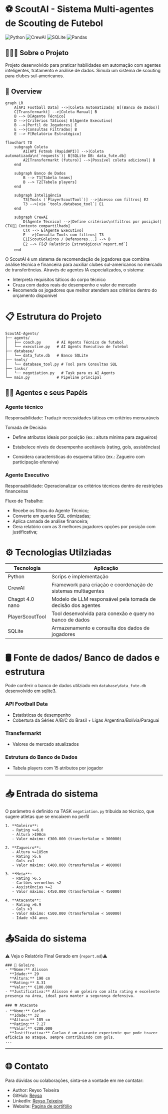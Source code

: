 # ⚽ ScoutAI - Sistema Multi-agentes de Scouting de Futebol

![Python](https://img.shields.io/badge/python-3.10%2B-green)
![CrewAI](https://img.shields.io/badge/framework-CrewAI-red)
![SQLite](https://img.shields.io/badge/database-SQLite-blue)
![Pandas](https://img.shields.io/badge/analysis-Pandas-white)

## 👨🏻‍💻 Sobre o Projeto


Projeto  desenvolvido para praticar habilidades em automação com agentes inteligentes, tratamento e análise de dados. Simula um sistema  de scouting para clubes sul-americanos.

<!-- - **Critérios táticos** do corpo técnico  
- **Restrições financeiras** da diretoria  
- **Dados reais** de desempenho e mercado -->

## 🚀 Overview

```mermaid
graph LR
    A[API Football Data] -->|Coleta Automatizada| B[(Banco de Dados)]
    C[Transfermarkt] -->|Coleta Manual| B
    B --> D[Agente Técnico]
    D -->|Critérios Táticos| E[Agente Executivo]
    B -->|Perfil de Jogadores| E
    E -->|Consultas Filtradas| B
    E --> F[Relatório Estratégico] 
```

```
flowchart TD
    subgraph Coleta
        A1[API Fotmob (RapidAPI)] -->|Coleta automatizada\n(`requests`)| B[SQLite DB: data_fute.db]
        A2[Transfermarkt (futuro)] -->|Possível coleta adicional| B
    end

    subgraph Banco de Dados
        B --> T1[Tabela teams]
        B --> T2[Tabela players]
    end

    subgraph Inteligência
        T3[Tools (`PlayerScoutTool`)] -->|Acesso com filtros| E2
        T3 -->|via `tools.database_tool`| E1
    end

    subgraph CrewAI
        D[Agente Técnico] -->|Define critérios\n(filtros por posição)| CTX[🧠 Contexto compartilhado]
        CTX --> E[Agente Executivo]
        E -->|Consulta Tools com filtros| T3
        E1[ScoutGoleiros / Defensores...] --> B
        E2 --> F[📋 Relatório Estratégico\n`report.md`]
    end
```

O ScoutAI é um sistema de recomendação de jogadores que combina análise técnica e financeira para auxiliar clubes sul-americanos no mercado de transferências. Através de agentes IA especializados, o sistema:

- Interpreta requisitos táticos do corpo técnico
- Cruza com dados reais de desempenho e valor de mercado
- Recomenda os jogadores que melhor atendem aos critérios dentro do orçamento disponível

# 📋 Estrutura do Projeto
```
ScoutAI-Agents/
├── agents/
│   ├── coach.py       # AI Agents Técnico de futebol
│   └── executive.py   # AI Agents Executivo de futebol
├── database/
│   └── data_fute.db   # Banco SQLite
├── tools/
│   └── database_tool.py # Tool para Consultas SQL
├── tasks/
│   └── negotiation.py   # Task para os AI Agents
└── main.py            # Pipeline principal

```


## 👨‍💼 Agentes e seus Papéis
### Agente técnico
Responsabilidade: Traduzir necessidades táticas em critérios mensuráveis

Tomada de Decisão:

- Define atributos ideais por posição (ex.: altura mínima para zagueiros)

- Estabelece níveis de desempenho aceitáveis (rating, gols, assistências)

- Considera características do esquema tático (ex.: Zagueiro com participação ofensiva)

### Agente Executivo
Responsabilidade: Operacionalizar os critérios técnicos dentro de restrições financeiras

Fluxo de Trabalho:

- Recebe os filtros do Agente Técnico;
- Converte em queries SQL otimizadas;
- Aplica camada de análise financeira;
- Gera relatório com as 3 melhores jogadores opções por posição com justificativa;

# ⚙️ Tecnologias Utilziadas
| Tecnologia | Aplicação |
| --- | --- |
| Python | Scrips e implementação|
| CrewAI | Framework para criação e coordenação de sistemas multiagentes|
| Chagpt 4.0 nano | Modelo de LLM responsável pela tomada de decisão dos agentes |
| PlayerScoutTool | Tool desenvolvida para conexão e query no banco de dados|
| SQLite | Armazenamento e consulta dos dados de jogadores |



# 🛢 Fonte de dados/ Banco de dados e estrutura
Pode conferir o banco de dados utilziado em `database\data_fute.db` desenvolvido em sqlite3.
### API Football Data
- Estatísticas de desempenho
- Cobertura da Séries A/B/C do Brasil + Ligas Argentina/Bolívia/Paraguai
### Transfermarkt
- Valores de mercado atualizados
### Estrutura do Banco de Dados
 - Tabela players com 15 atributos por jogador  

--- 

# 📥 Entrada do sistema
O parâmetro é definido na TASK `negotiation.py` tribuida ao técnico, que sugere atletas que se encaixem no perfil

```
1. **Goleiro**: 
   - Rating >=6.0
   - Altura >190cm 
   - Valor máximo: €300.000 (transferValue < 300000)

2. **Zagueiro**: 
   - Altura >=185cm
   - Rating >5.6
   - Gols >=1
   - Valor máximo: €400.000 (transferValue < 400000)

3. **Meia**: 
   - Rating >6.5
   - Cartões vermelhos <2
   - Assistências >=2
   - Valor máximo: €450.000 (transferValue < 450000)

4. **Atacante**: 
   - Rating >6.9
   - Gols >3
   - Valor máximo: €500.000 (transferValue < 500000)
   - Idade <34 anos
```


# 📤Saida do sistema  
⚠️ Veja o Relatório Final Gerado em (`report.md`)⚠️

```
### 🧤 Goleiro
- **Nome:** Alisson  
  **Idade:** 29  
  **Altura:** 190 cm  
  **Rating:** 8.31  
  **Valor:** €100.000  
- **Justificativa:** Alisson é um goleiro com alto rating e excelente presença na área, ideal para manter a segurança defensiva.

### ⚽ Atacante
- **Nome:** Carlao  
  **Idade:** 32  
  **Altura:** 185 cm  
  **Rating:** 7.27  
  **Valor:** €200.000  
- **Justificativa:** Carlao é um atacante experiente que pode trazer eficácia ao ataque, sempre contribuindo com gols.
...
```

____

# 🌐 Contato

Para dúvidas ou colaborações, sinta-se a vontade em me contatar:

- Author: Reyso Teixeira
- GitHub: [Reyso](https://github.com/Reyso)
- LinkedIn: [Reyso Teixeira](https://www.linkedin.com/in/reyso-teixeira/)
- Website: [Pagina de portifólio](https://reyso.github.io/portifolio_projetos)
